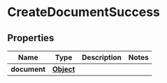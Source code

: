 
# CreateDocumentSuccess

## Properties
Name | Type | Description | Notes
------------ | ------------- | ------------- | -------------
**document** | [**Object**](.md) |  | 



